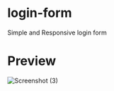 # login-form
Simple and Responsive login form

# Preview
![Screenshot (3)](https://github.com/httpsadnankhan/login-form/assets/120323286/21d9a616-0bad-40a2-b70b-4820381ce54f)
